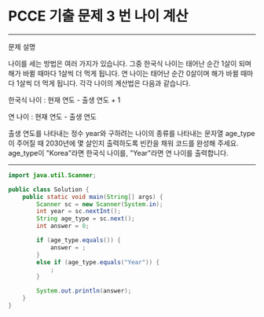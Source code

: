 # PCCE 기출 문제 3 번 나이 계산
---
문제 설명

나이를 세는 방법은 여러 가지가 있습니다. 그중 한국식 나이는 태어난 순간 1살이 되며 해가 바뀔 때마다 1살씩 더 먹게 됩니다. 연 나이는 태어난 순간 0살이며 해가 바뀔 때마다 1살씩 더 먹게 됩니다. 각각 나이의 계산법은 다음과 같습니다.

한국식 나이 : 현재 연도 - 출생 연도 + 1

연 나이 : 현재 연도 - 출생 연도

출생 연도를 나타내는 정수 year와 구하려는 나이의 종류를 나타내는 문자열 age_type이 주어질 때 2030년에 몇 살인지 출력하도록 빈칸을 채워 코드를 완성해 주세요. age_type이 "Korea"라면 한국식 나이를, "Year"라면 연 나이를 출력합니다.

---

``` Java
import java.util.Scanner;

public class Solution {
    public static void main(String[] args) {
        Scanner sc = new Scanner(System.in);
        int year = sc.nextInt();
        String age_type = sc.next();
        int answer = 0;

        if (age_type.equals()) {
            answer = ;
        }
        else if (age_type.equals("Year")) {
            ;
        }

        System.out.println(answer);
    }
}
```